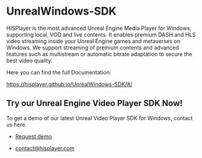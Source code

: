 # UnrealWindows-SDK

HISPlayer is the most advanced Unreal Engine Media Player for Windows, supporting local, VOD and live contents. It enables premium DASH and HLS video streaming inside your Unreal Engine games and metaverses on Windows. We support streaming of premium contents and advanced features such as multistream or automatic bitrate adaptation to secure the best video quality.

Here you can find the full Documentation:

https://hisplayer.github.io/UnrealWindows-SDK/#/

## Try our Unreal Engine Video Player SDK Now!

To get a demo of our latest Unreal Video Player SDK for Windows, contact us here.

* [Request demo](https:/hisplayer.com/demo-unreal-engine-player-sdk)

* contact@hisplayer.com
